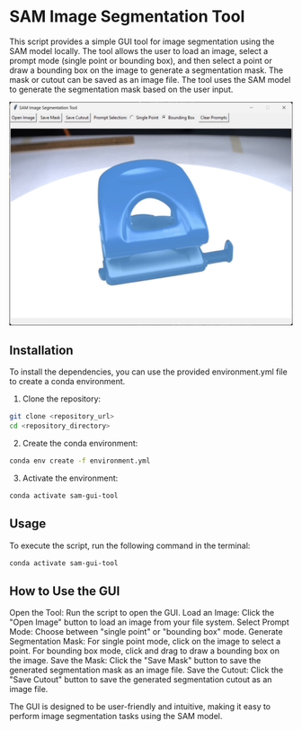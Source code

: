 # SAM Image Segmentation Tool
This script provides a simple GUI tool for image segmentation using the SAM model locally. The tool allows the user to load an image, select a prompt mode (single point or bounding box), and then select a point or draw a bounding box on the image to generate a segmentation mask. The mask or cutout can be saved as an image file. The tool uses the SAM model to generate the segmentation mask based on the user input.

![image SAM gui tool example](https://raw.githubusercontent.com/B-Bracke/SAM-Segmentation-Tool/main/SAM%20gui%20tool.jpg)


## Installation
To install the dependencies, you can use the provided environment.yml file to create a conda environment.

1. Clone the repository:
```sh
git clone <repository_url>
cd <repository_directory>
```

2. Create the conda environment:
```sh
conda env create -f environment.yml
```

3. Activate the environment:
```sh
conda activate sam-gui-tool
```

## Usage
To execute the script, run the following command in the terminal:
```sh
conda activate sam-gui-tool
```

## How to Use the GUI
Open the Tool: Run the script to open the GUI.
Load an Image: Click the "Open Image" button to load an image from your file system.
Select Prompt Mode: Choose between "single point" or "bounding box" mode.
Generate Segmentation Mask:
For single point mode, click on the image to select a point.
For bounding box mode, click and drag to draw a bounding box on the image.
Save the Mask: Click the "Save Mask" button to save the generated segmentation mask as an image file.
Save the Cutout: Click the "Save Cutout" button to save the generated segmentation cutout as an image file.

The GUI is designed to be user-friendly and intuitive, making it easy to perform image segmentation tasks using the SAM model.


